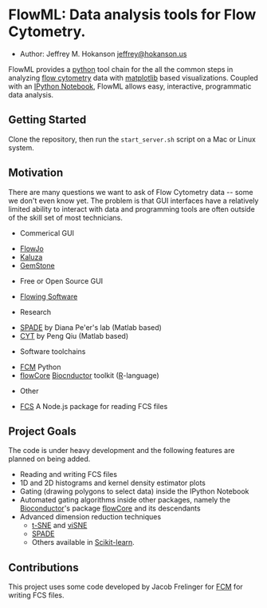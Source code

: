 # FlowML: Data analysis tools for Flow Cytometry.
* Author: Jeffrey M. Hokanson <jeffrey@hokanson.us>


FlowML provides a [python](https://www.python.org/) tool chain for the all the common steps in analyzing 
[flow cytometry](http://en.wikipedia.org/wiki/Flow_cytometry) data
with [matplotlib](http://matplotlib.org) based visualizations.
Coupled with an [IPython Notebook](http://ipython.org/notebook.html), FlowML allows easy, interactive, programmatic data analysis.



## Getting Started
Clone the repository, then run the `start_server.sh` script on a Mac or Linux system.

## Motivation
There are many questions we want to ask of Flow Cytometry data -- some we don't even know yet.
The problem is that GUI interfaces have a relatively limited ability to interact with data
and programming tools are often outside of the skill set of most technicians.

* Commerical GUI
+ [FlowJo](http://www.flowjo.com/) 
+ [Kaluza](http://www.beckmancoulter.com/wsrportal/wsr/research-and-discovery/products-and-services/flow-cytometry/software/kaluza-analysis-software/index.htm) 
+ [GemStone](http://www.vsh.com/products/GemStone/index.asp)
* Free or Open Source GUI
+ [Flowing Software](http://flowingsoftware.com/)
* Research
+ [SPADE](http://pengqiu.gatech.edu/software/SPADE2/) by Diana Pe'er's lab (Matlab based)
+ [CYT](http://www.c2b2.columbia.edu/danapeerlab/html/cyt-download.html) by Peng Qiu (Matlab based)
* Software toolchains
+ [FCM](https://github.com/jfrelinger/fcm) Python   
+ [flowCore](http://www.bioconductor.org/packages/release/bioc/html/flowCore.html) [Biocnductor](http://www.bioconductor.org/) toolkit ([R](http://www.r-project.org/)-language)
* Other
+ [FCS](https://github.com/MorganConrad/fcs) A Node.js package for reading FCS files

## Project Goals
The code is under heavy development and the following features are planned on being added.
* Reading and writing FCS files
* 1D and 2D histograms and kernel density estimator plots
* Gating (drawing polygons to select data) inside the IPython Notebook
* Automated gating algorithms inside other packages, namely the [Bioconductor](http://www.bioconductor.org)'s 
package [flowCore](http://www.bioconductor.org/packages/release/bioc/html/flowCore.html) and its descendants
* Advanced dimension reduction techniques
	* [t-SNE](http://homepage.tudelft.nl/19j49/t-SNE.html) and [viSNE](http://www.c2b2.columbia.edu/danapeerlab/html/cyt.html)
	* [SPADE](http://pengqiu.gatech.edu/software/SPADE2/)
	* Others available in [Scikit-learn](http://scikit-learn.org/stable/).



## Contributions
This project uses some code developed by Jacob Frelinger for [FCM](https://github.com/jfrelinger/fcm) for writing FCS files.
